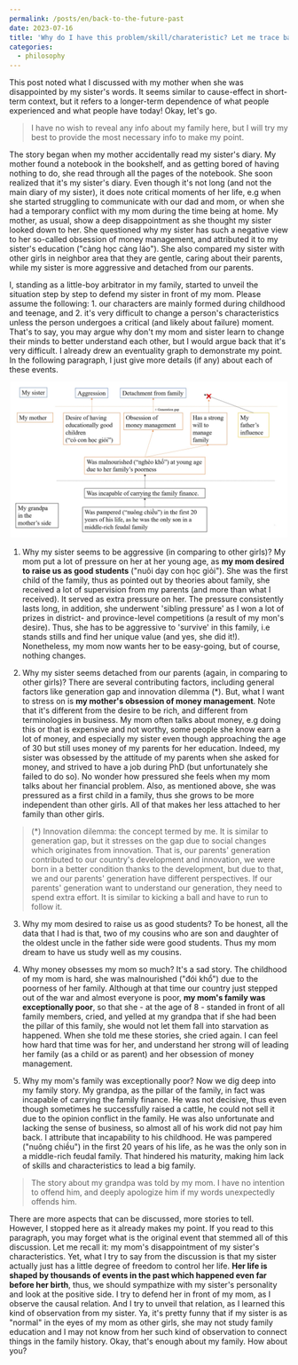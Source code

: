 ```yaml
---
permalink: /posts/en/back-to-the-future-past
date: 2023-07-16
title: 'Why do I have this problem/skill/charateristic? Let me trace back decades ago to find the answer'
categories:
  - philosophy
---
```


This post noted what I discussed with my mother when she was disappointed by my sister's words. It seems similar to cause-effect in short-term context, but it refers to a longer-term dependence of what people experienced and what people have today! Okay, let's go.

> I have no wish to reveal any info about my family here, but I will try my best to provide the most necessary info to make my point.

The story began when my mother accidentally read my sister's diary. My mother found a notebook in the bookshelf, and as getting bored of having nothing to do, she read through all the pages of the notebook. She soon realized that it's my sister's diary. Even though it's not long (and not the main diary of my sister), it does note critical moments of her life, e.g when she started struggling to communicate with our dad and mom, or when she had a temporary conflict with my mom during the time being at home. My mother, as usual, show a deep disappointment as she thought my sister looked down to her. She questioned why my sister has such a negative view to her so-called obsession of money management, and attributed it to my sister's education ("càng học càng láo"). She also compared my sister with other girls in neighbor area that they are gentle, caring about their parents, while my sister is more aggressive and detached from our parents.

I, standing as a little-boy arbitrator in my family, started to unveil the situation step by step to defend my sister in front of my mom. Please assume the following: 1. our characters are mainly formed during childhood and teenage, and 2. it's very difficult to change a person's characteristics unless the person undergoes a critical (and likely about failure) moment. That's to say, you may argue why don't my mom and sister learn to change their minds to better understand each other, but I would argue back that it's very difficult. I already drew an eventuality graph to demonstrate my point. In the following paragraph, I just give more details (if any) about each of these events.

<p align="center">
<img src="/images/daily/trace_back_history.jpg" width="500">
</p>

1. Why my sister seems to be aggressive (in comparing to other girls)?
My mom put a lot of pressure on her at her young age, as **my mom desired to raise us as good students** ("nuôi dạy con học giỏi"). She was the first child of the family, thus as pointed out by theories about family, she received a lot of supervision from my parents (and more than what I received). It served as extra pressure on her. The pressure consistently lasts long, in addition, she underwent 'sibling pressure' as I won a lot of prizes in district- and province-level competitions (a result of my mon's desire). Thus, she has to be aggressive to 'survive' in this family, i.e stands stills and find her unique value (and yes, she did it!). Nonetheless, my mom now wants her to be easy-going, but of course, nothing changes.

2. Why my sister seems detached from our parents (again, in comparing to other girls)?
There are several contributing factors, including general factors like generation gap and innovation dilemma (\*). But, what I want to stress on is **my mother's obsession of money management**. Note that it's different from the desire to be rich, and different from terminologies in business. My mom often talks about money, e.g doing this or that is expensive and not worthy, some people she know earn a lot of money, and especially my sister even though approaching the age of 30 but still uses money of my parents for her education. Indeed, my sister was obsessed by the attitude of my parents when she asked for money, and strived to have a job during PhD (but unfortunately she failed to do so). No wonder how pressured she feels when my mom talks about her financial problem. Also, as mentioned above, she was pressured as a first child in a family, thus she grows to be more independent than other girls. All of that makes her less attached to her family than other girls. 

> (\*) Innovation dilemma: the concept termed by me. It is similar to generation gap, but it stresses on the gap due to social changes which originates from innovation. That is, our parents' generation contributed to our country's development and innovation, we were born in a better condition thanks to the development, but due to that, we and our parents' generation have different perspectives. If our parents' generation want to understand our generation, they need to spend extra effort. It is similar to kicking a ball and have to run to follow it. 

3. Why my mom desired to raise us as good students?
To be honest, all the data that I had is that, two of my cousins who are son and daughter of the oldest uncle in the father side were good students. Thus my mom dream to have us study well as my cousins.

4. Why money obsesses my mom so much?
It's a sad story. The childhood of my mom is hard, she was malnourished ("đói khổ") due to the poorness of her family. Although at that time our country just stepped out of the war and almost everyone is poor, **my mom's family was exceptionally poor**, so that she - at the age of 8 - standed in front of all family members, cried, and yelled at my grandpa that if she had been the pillar of this family, she would not let them fall into starvation as happened. When she told me these stories, she cried again. I can feel how hard that time was for her, and understand her strong will of leading her family (as a child or as parent) and her obsession of money management.

5. Why my mom's family was exceptionally poor?
Now we dig deep into my family story. My grandpa, as the pillar of the family, in fact was incapable of carrying the family finance. He was not decisive, thus even though sometimes he successfully raised a cattle, he could not sell it due to the opinion conflict in the family. He was also unfortunate and lacking the sense of business, so almost all of his work did not pay him back. I attribute that incapability to his childhood. He was pampered ("nuông chiều") in the first 20 years of his life, as he was the only son in a middle-rich feudal family. That hindered his maturity, making him lack of skills and characteristics to lead a big family.

> The story about my grandpa was told by my mom. I have no intention to offend him, and deeply apologize him if my words unexpectedly offends him. 

There are more aspects that can be discussed, more stories to tell. However, I stopped here as it already makes my point. If you read to this paragraph, you may forget what is the original event that stemmed all of this discussion. Let me recall it: my mom's disappointment of my sister's characteristics. Yet, what I try to say from the discussion is that my sister actually just has a little degree of freedom to control her life. **Her life is shaped by thousands of events in the past which happened even far before her birth**, thus, we should sympathize with my sister's personality and look at the positive side. I try to defend her in front of my mom, as I observe the causal relation. And I try to unveil that relation, as I learned this kind of observation from my sister. Ya, it's pretty funny that if my sister is as "normal" in the eyes of my mom as other girls, she may not study family education and I may not know from her such kind of observation to connect things in the family history. Okay, that's enough about my family. How about you?